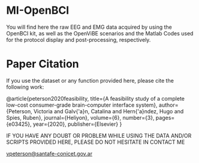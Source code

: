 # MI-OpenBCI
You will find here the raw EEG and EMG data acquired by using the OpenBCI kit, as well as the  OpenViBE scenarios and the Matlab Codes used for the protocol display and post-processing, respectively.

# Paper Citation
If you use the dataset or any function provided here, please cite the following work:

@article{peterson2020feasibility,
  title={A feasibility study of a complete low-cost consumer-grade brain-computer interface system},
  author={Peterson, Victoria and Galv{\'a}n, Catalina and Hern{\'a}ndez, Hugo and Spies, Ruben},
  journal={Heliyon},
  volume={6},
  number={3},
  pages={e03425},
  year={2020},
  publisher={Elsevier}
}

IF YOU HAVE ANY DOUBT OR PROBLEM WHILE USING THE DATA AND/OR SCRIPTS PROVIDED HERE, PLEASE DO NOT HESITATE IN CONTACT ME

vpeterson@santafe-conicet.gov.ar
